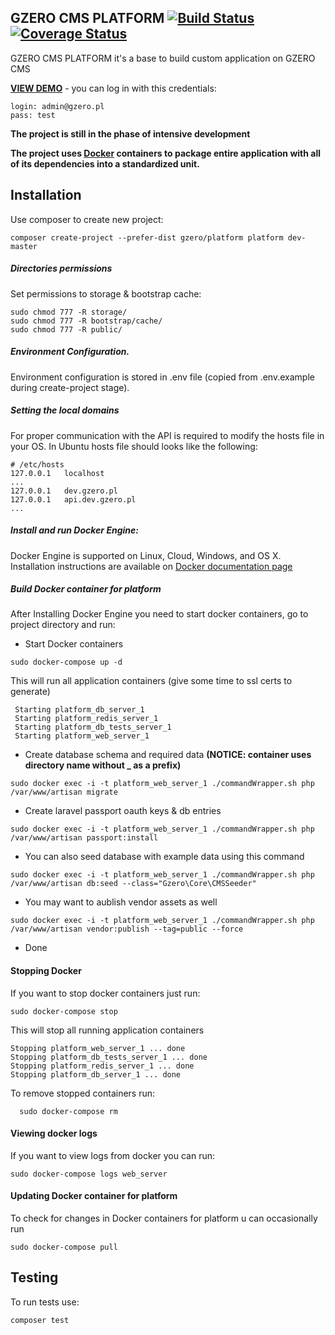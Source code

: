 ## GZERO CMS PLATFORM [![Build Status](https://travis-ci.org/GrupaZero/platform.png?branch=master)](https://travis-ci.org/GrupaZero/platform) [![Coverage Status](https://coveralls.io/repos/GrupaZero/platform/badge.svg?branch=master&service=github)](https://coveralls.io/github/GrupaZero/platform?branch=master)

GZERO CMS PLATFORM it's a base to build custom application on GZERO CMS

**[VIEW DEMO](https://staging.gzero.pl/en)** - you can log in with this credentials:

```
login: admin@gzero.pl
pass: test
```

**The project is still in the phase of intensive development**

**The project uses [Docker](https://www.docker.com/what-docker) containers to package entire application with all of its dependencies into a standardized unit.**

## Installation

Use composer to create new project:

```
composer create-project --prefer-dist gzero/platform platform dev-master
```

##### Directories permissions
Set permissions to storage & bootstrap cache:

```
sudo chmod 777 -R storage/
sudo chmod 777 -R bootstrap/cache/
sudo chmod 777 -R public/
```

##### Environment Configuration.
 Environment configuration is stored in .env file (copied from .env.example during create-project stage).
 
##### Setting the local domains
For proper communication with the API is required to modify the hosts file in your OS.
In Ubuntu hosts file should looks like the following:
```
# /etc/hosts
127.0.0.1	localhost
...
127.0.0.1	dev.gzero.pl
127.0.0.1   api.dev.gzero.pl
...
```
 
##### Install and run Docker Engine:

Docker Engine is supported on Linux, Cloud, Windows, and OS X. Installation instructions are available on [Docker documentation
 page](https://docs.docker.com/engine/installation/) 

##### Build Docker container for platform
After Installing Docker Engine you need to start docker containers, go to project directory and run:

 - Start Docker containers
 
  ```
  sudo docker-compose up -d
  ```
  
  This will run all application containers (give some time to ssl certs to generate)
 
 ```
  Starting platform_db_server_1
  Starting platform_redis_server_1
  Starting platform_db_tests_server_1
  Starting platform_web_server_1
 ```
 
 - Create database schema and required data __(NOTICE: container uses directory name without _ as a prefix)__
 
```
sudo docker exec -i -t platform_web_server_1 ./commandWrapper.sh php /var/www/artisan migrate
```
 
 - Create laravel passport oauth keys & db entries
 
```
sudo docker exec -i -t platform_web_server_1 ./commandWrapper.sh php /var/www/artisan passport:install
```

 - You can also seed database with example data using this command
 
```
sudo docker exec -i -t platform_web_server_1 ./commandWrapper.sh php /var/www/artisan db:seed --class="Gzero\Core\CMSSeeder"
```

 - You may want to aublish vendor assets as well
 
```
sudo docker exec -i -t platform_web_server_1 ./commandWrapper.sh php /var/www/artisan vendor:publish --tag=public --force
```

 - Done
 
#### Stopping Docker
 If you want to stop docker containers just run:
 
  ```
  sudo docker-compose stop
  ```
  
  This will stop all running application containers
 
 ```
 Stopping platform_web_server_1 ... done
 Stopping platform_db_tests_server_1 ... done
 Stopping platform_redis_server_1 ... done
 Stopping platform_db_server_1 ... done
 ```
 
 To remove stopped containers run:
 
 ```
   sudo docker-compose rm
 ```
 
#### Viewing docker logs
  If you want to view logs from docker you can run:
   ```
   sudo docker-compose logs web_server
   ```
   
#### Updating Docker container for platform
   To check for changes in Docker containers for platform u can occasionally run  
   ```
   sudo docker-compose pull
   ```
  
## Testing

To run tests use:

```
composer test
```
